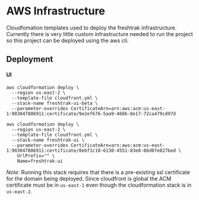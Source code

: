 # AWS Infrastructure

Cloudfomation templates used to deploy the freshtrak infrastructure.
Currently there is very little custom infrastructure needed to run the project so this project can be deployed using the aws cli.

## Deployment

#### UI

```
aws cloudformation deploy \
  --region us-east-2 \
  --template-file cloudfront.yml \
  --stack-name freshtrak-ui-beta \
  --parameter-overrides CertificateArn=arn:aws:acm:us-east-1:903047886911:certificate/9e2ef676-5aa9-460b-8e17-72ca479cd97d
```
```
aws cloudformation deploy \
  --region us-east-2 \
  --template-file cloudfront.yml \
  --stack-name freshtrak-ui \
  --parameter-overrides CertificateArn=arn:aws:acm:us-east-1:903047886911:certificate/0ebf1c18-6130-4551-83e8-86d07e827bed \
    UrlPrefix="" \
    Name=freshtrak-ui
```

*Note*: Running this stack requires that there is a pre-existing ssl certificate for the domain being deployed. Since cloudfront is global the ACM certificate must be in `us-east-1` even though the cloudformation stack is in `us-east-2`.
